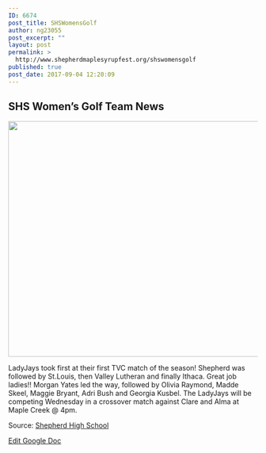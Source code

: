 ```yaml
---
ID: 6674
post_title: SHSWomensGolf
author: ng23055
post_excerpt: ""
layout: post
permalink: >
  http://www.shepherdmaplesyrupfest.org/shswomensgolf
published: true
post_date: 2017-09-04 12:20:09
---
```

<h2>SHS Women’s Golf Team News</h2>
<p></p>
<p><img src="http://www.shepherdmaplesyrupfest.org/wp-content/uploads/2017/09/null.png" width="616" height="476" alt="" title=""></p>
<p></p>
<p>LadyJays took first at their first TVC match of the season! Shepherd was followed by St.Louis, then Valley Lutheran and finally Ithaca. Great job ladies!! Morgan Yates led the way, followed by Olivia Raymond, Madde Skeel, Maggie Bryant, Adri Bush and Georgia Kusbel. The LadyJays will be competing Wednesday in a crossover match against Clare and Alma at Maple Creek @ 4pm.</p>
<p></p>
<p>Source: <a href="https://www.facebook.com/shepherdmihs/photos/a.228594334002326.1073741828.224111741117252/679637258898029/?type=3&amp;permPage=1">Shepherd High School</p>
<p></p>
<p></p>
<p></p>
<p><a href="https://docs.google.com/document/d/1xGcDD0hdMJ7T7lJsugmCsIXyFZ9E4I0oJZOWXkY4i8s/edit?usp=sharing">Edit Google Doc</a></p>